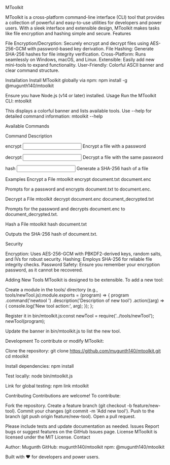 MToolkit

MToolkit is a cross-platform command-line interface (CLI) tool that provides a collection of powerful and easy-to-use utilities for developers and power users. With a sleek interface and extensible design, MToolkit makes tasks like file encryption and hashing simple and secure.
Features

File Encryption/Decryption: Securely encrypt and decrypt files using AES-256-GCM with password-based key derivation.
File Hashing: Generate SHA-256 hashes for file integrity verification.
Cross-Platform: Runs seamlessly on Windows, macOS, and Linux.
Extensible: Easily add new mini-tools to expand functionality.
User-Friendly: Colorful ASCII banner and clear command structure.

Installation
Install MToolkit globally via npm:
npm install -g @mugunth140/mtoolkit

Ensure you have Node.js (v14 or later) installed.
Usage
Run the MToolkit CLI:
mtoolkit

This displays a colorful banner and lists available tools. Use --help for detailed command information:
mtoolkit --help

Available Commands



Command
Description



encrypt <input> <output>
Encrypt a file with a password


decrypt <input> <output>
Decrypt a file with the same password


hash <input>
Generate a SHA-256 hash of a file


Examples
Encrypt a File
mtoolkit encrypt document.txt document.enc


Prompts for a password and encrypts document.txt to document.enc.

Decrypt a File
mtoolkit decrypt document.enc document_decrypted.txt


Prompts for the password and decrypts document.enc to document_decrypted.txt.

Hash a File
mtoolkit hash document.txt


Outputs the SHA-256 hash of document.txt.

Security

Encryption: Uses AES-256-GCM with PBKDF2-derived keys, random salts, and IVs for robust security.
Hashing: Employs SHA-256 for reliable file integrity checks.
Password Safety: Ensure you remember your encryption password, as it cannot be recovered.

Adding New Tools
MToolkit is designed to be extensible. To add a new tool:

Create a module in the tools/ directory (e.g., tools/newTool.js):module.exports = (program) => {
  program
    .command('newtool <arg>')
    .description('Description of new tool')
    .action((arg) => {
      console.log('New tool action:', arg);
    });
};


Register it in bin/mtoolkit.js:const newTool = require('../tools/newTool');
newTool(program);


Update the banner in bin/mtoolkit.js to list the new tool.

Development
To contribute or modify MToolkit:

Clone the repository:
git clone https://github.com/mugunth140/mtoolkit.git
cd mtoolkit


Install dependencies:
npm install


Test locally:
node bin/mtoolkit.js


Link for global testing:
npm link
mtoolkit



Contributing
Contributions are welcome! To contribute:

Fork the repository.
Create a feature branch (git checkout -b feature/new-tool).
Commit your changes (git commit -m 'Add new tool').
Push to the branch (git push origin feature/new-tool).
Open a pull request.

Please include tests and update documentation as needed.
Issues
Report bugs or suggest features on the GitHub Issues page.
License
MToolkit is licensed under the MIT License.
Contact

Author: Mugunth
GitHub: mugunth140/mtoolkit
npm: @mugunth140/mtoolkit


Built with ❤️ for developers and power users.

